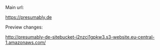 Main url:

https://presumably.de

Preview changes:

http://presumably-de-sitebucket-i2nzci1gpkw3.s3-website.eu-central-1.amazonaws.com/
